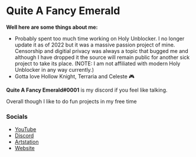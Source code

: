 # Quite A Fancy Emerald

**Well here are some things about me:**

- Probably spent too much time working on Holy Unblocker. I no longer update it as of 2022 but it was a massive passion project of mine. Censorship and digitial privacy was always a topic that bugged me and although I have dropped it the source will remain public for another sick project to take its place. (NOTE: I am not affiliated with modern Holy Unblocker in any way currently.)
- Gotta love Hollow Knight, Terraria and Celeste 🎮

**Quite A Fancy Emerald#0001** is my discord if you feel like talking.

Overall though I like to do fun projects in my free time

### Socials
- <a href="https://www.youtube.com/channel/UC9OUOGSUWD5I7tnLiUkgOMg">YouTube</a>
- <a href="https://discord.gg/wRakw3k">Discord</a>
- <a href="https://www.artstation.com/quiteafancyemerald">Artstation</a>
- <a href="https://hutao.dev">Website</a>
